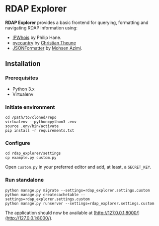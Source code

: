 # RDAP Explorer

**RDAP Explorer** provides a basic frontend for querying, formatting and
navigating RDAP information using:

- [IPWhois](https://github.com/secynic/ipwhois) by Philip Hane.
- [pycountry](https://bitbucket.org/flyingcircus/pycountry) by [Christian Theune](https://flyingcircus.io/)
- [JSONFormatter](http://azimi.me/json-formatter-js/) by [Mohsen Azimi](http://azimi.me/).

## Installation

### Prerequisites

- Python 3.x
- Virtualenv

### Initiate environment

```commandline
cd /path/to/cloned/repo
virtualenv --python=python3 .env
source .env/bin/activate
pip install -r requirements.txt
```

### Configure

```commandline
cd rdap_explorer/settings
cp example.py custom.py
```

Open `custom.py` in your preferred editor and add, at least, a `SECRET_KEY`.

### Run standalone

```commandline
python manage.py migrate --settings=rdap_explorer.settings.custom
python manage.py createcachetable --settings=rdap_explorer.settings.custom
python manage.py runserver --settings=rdap_explorer.settings.custom
```

The application should now be available at 
[http://127.0.0.1:8000/](http://127.0.0.1:8000/).
